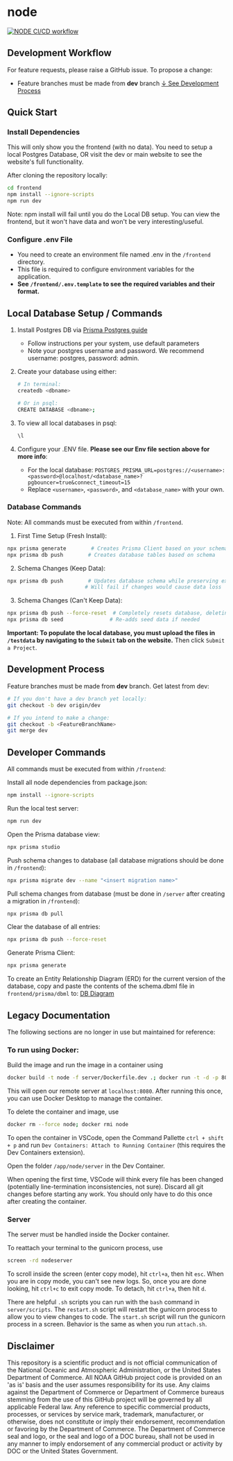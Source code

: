 # node

[![NODE CI/CD workflow](https://github.com/aomlomics/node/actions/workflows/testAndDeploy.yml/badge.svg)](https://github.com/aomlomics/node/actions/workflows/testAndDeploy.yml)

## Development Workflow

For feature requests, please raise a GitHub issue. To propose a change:

- Feature branches must be made from **dev** branch [↓ See Development Process](#development-process)

## Quick Start

### Install Dependencies

This will only show you the frontend (with no data). You need to setup a local Postgres Database, OR visit the dev or main website to see the website's full functionality.

After cloning the repository locally:

```bash
cd frontend
npm install --ignore-scripts
npm run dev
```

Note: npm install will fail until you do the Local DB setup. You can view the frontend, but it won't have data and won't be very interesting/useful.

### Configure .env File

- You need to create an environment file named .env in the `/frontend` directory.
- This file is required to configure environment variables for the application.
- **See `/frontend/.env.template` to see the required variables and their format.**

## Local Database Setup / Commands

1. Install Postgres DB via [Prisma Postgres guide](https://www.prisma.io/dataguide/postgresql/setting-up-a-local-postgresql-database)
   - Follow instructions per your system, use default parameters
   - Note your postgres username and password. We recommend username: postgres, password: admin.
2. Create your database using either:

   ```bash
   # In terminal:
   createdb <dbname>

   # Or in psql:
   CREATE DATABASE <dbname>;
   ```

3. To view all local databases in psql:
   ```sql
   \l
   ```
4. Configure your .ENV file. **Please see our Env file section above for more info**:
   - For the local database: `POSTGRES_PRISMA_URL=postgres://<username>:<password>@localhost/<database_name>?pgbouncer=true&connect_timeout=15`
   - Replace `<username>`, `<password>`, and `<database_name>` with your own.

### Database Commands

Note: All commands must be executed from within `/frontend`.

1. First Time Setup (Fresh Install):

```bash
npx prisma generate        # Creates Prisma Client based on your schema
npx prisma db push        # Creates database tables based on schema
```

2. Schema Changes (Keep Data):

```bash
npx prisma db push        # Updates database schema while preserving existing data
                         # Will fail if changes would cause data loss
```

3. Schema Changes (Can't Keep Data):

```bash
npx prisma db push --force-reset  # Completely resets database, deleting all data
npx prisma db seed               # Re-adds seed data if needed
```

**Important: To populate the local database, you must upload the files in `/testdata` by navigating to the `Submit` tab on the website.** Then click `Submit a Project`.

## Development Process

Feature branches must be made from **dev** branch. Get latest from dev:

```bash
# If you don't have a dev branch yet locally:
git checkout -b dev origin/dev

# If you intend to make a change:
git checkout -b <FeatureBranchName>
git merge dev
```

## Developer Commands

All commands must be executed from within `/frontend`:

Install all node dependencies from package.json:

```bash
npm install --ignore-scripts
```

Run the local test server:

```bash
npm run dev
```

Open the Prisma database view:

```bash
npx prisma studio
```

Push schema changes to database (all database migrations should be done in `/frontend`):

```bash
npx prisma migrate dev --name "<insert migration name>"
```

Pull schema changes from database (must be done in `/server` after creating a migration in `/frontend`):

```bash
npx prisma db pull
```

Clear the database of all entries:

```bash
npx prisma db push --force-reset
```

Generate Prisma Client:

```bash
npx prisma generate
```

To create an Entity Relationship Diagram (ERD) for the current version of the database, copy and paste the contents of the schema.dbml file in `frontend/prisma/dbml` to: [DB Diagram](https://dbdiagram.io/d)

## Legacy Documentation

The following sections are no longer in use but maintained for reference:

### To run using Docker:

Build the image and run the image in a container using

```bash
docker build -t node -f server/Dockerfile.dev .; docker run -t -d -p 8080:8080 --name node node
```

This will open our remote server at `localhost:8080`. After running this once, you can use Docker Desktop to manage the container.

To delete the container and image, use

```bash
docker rm --force node; docker rmi node
```

To open the container in VSCode, open the Command Pallette `ctrl + shift + p` and run `Dev Containers: Attach to Running Container` (this requires the Dev Containers extension).

Open the folder `/app/node/server` in the Dev Container.

When opening the first time, VSCode will think every file has been changed (potentially line-termination inconsistencies, not sure). Discard all git changes before starting any work. You should only have to do this once after creating the container.

### Server

The server must be handled inside the Docker container.

To reattach your terminal to the gunicorn process, use

```bash
screen -rd nodeserver
```

To scroll inside the screen (enter copy mode), hit `ctrl+a`, then hit `esc`. When you are in copy mode, you can't see new logs. So, once you are done looking, hit `ctrl+c` to exit copy mode. To detach, hit `ctrl+a`, then hit `d`.

There are helpful `.sh` scripts you can run with the `bash` command in `server/scripts`.
The `restart.sh` script will restart the gunicorn process to allow you to view changes to code.
The `start.sh` script will run the gunicorn process in a screen. Behavior is the same as when you run `attach.sh`.

## Disclaimer

This repository is a scientific product and is not official communication of the National Oceanic and Atmospheric Administration, or the United States Department of Commerce. All NOAA GitHub project code is provided on an 'as is' basis and the user assumes responsibility for its use. Any claims against the Department of Commerce or Department of Commerce bureaus stemming from the use of this GitHub project will be governed by all applicable Federal law. Any reference to specific commercial products, processes, or services by service mark, trademark, manufacturer, or otherwise, does not constitute or imply their endorsement, recommendation or favoring by the Department of Commerce. The Department of Commerce seal and logo, or the seal and logo of a DOC bureau, shall not be used in any manner to imply endorsement of any commercial product or activity by DOC or the United States Government.
